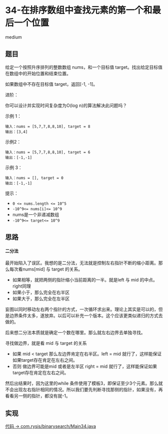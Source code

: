 # 34-在排序数组中查找元素的第一个和最后一个位置

medium

## 题目

给定一个按照升序排列的整数数组 nums，和一个目标值 target。找出给定目标值在数组中的开始位置和结束位置。

如果数组中不存在目标值 target，返回[-1, -1]。

进阶：

你可以设计并实现时间复杂度为O(log n)的算法解决此问题吗？


示例 1：
```
输入：nums = [5,7,7,8,8,10], target = 8
输出：[3,4]
```
示例2：
```
输入：nums = [5,7,7,8,8,10], target = 6
输出：[-1,-1]
```
示例 3：
```
输入：nums = [], target = 0
输出：[-1,-1]
```

提示：

- `0 <= nums.length <= 10^5`
- `-10^9<= nums[i]<= 10^9`
- nums是一个非递减数组 
- `-10^9<= target<= 10^9`


## 思路

#### 二分法

最开始陷入了误区。我想的是二分法，无法就是控制左右指针不断的缩小距离。那么每次看nums[mid] 与 target 的关系。
- 如果相等，就把两侧的指针缩小当前距离的一半。就是left 与 mid 的中点。right同理
- 如果小于，那么完全在右半区
- 如果大于，那么完全在左半区

妄图以同时移动左右两个指针的方式，一次循环求出来。理论上其实是可以的，但是边界条件太多，遂放弃。以后可以补充一个版本。这个应该更类似递归的方式去做的。


后来想二分法本质就是确定一个数在哪里。那么就左右边界去单独寻找。

寻找做边界，就是看 mid 与 target 的关系
- 如果 mid < target 那么左边界肯定在右半区。left = mid 就行了，这样能保证如果target存在肯定在左右之间。
- 否则 做边界可能是mid 或者是左半区 right = mid 就行了，这样能保证如果target存在肯定在左右之间。

然后出结果时，因为这里的while 条件使用了模板3，即保证至少3个元素。那么就不会出现左右指针相同的情况。所以我们要先判断寻找那侧的指针，如果没有，再看看另一侧的指针，都没有就-1。

## 实现

[代码 -> com.rysis/binarysearch/Main34.java](../../src/com/rysis/binarysearch/Main34.java)